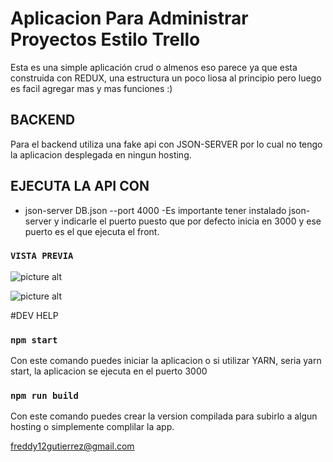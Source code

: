 # Aplicacion Para Administrar Proyectos Estilo Trello
Esta es una simple aplicación crud o almenos eso parece ya que esta construida con REDUX, una estructura un poco liosa al principio pero luego es facil agregar mas y mas funciones :)

## BACKEND
Para el backend utiliza una fake api con JSON-SERVER por lo cual no tengo la aplicacion desplegada en ningun hosting.

## EJECUTA LA API CON
* json-server DB.json --port 4000
	-Es importante tener instalado json-server y indicarle el puerto puesto que por defecto inicia en 3000 y ese puerto es el que ejecuta el front.

### `VISTA PREVIA`
![picture alt](https://firebasestorage.googleapis.com/v0/b/proyectos-607ad.appspot.com/o/CRUD-REDUX1.png?alt=media&token=adff1db7-0963-4655-bc8b-270a2f67d768)

![picture alt](https://firebasestorage.googleapis.com/v0/b/proyectos-607ad.appspot.com/o/CRUD-REDUX2.png?alt=media&token=df97e222-11c2-4971-9731-97de957f4900)

#DEV HELP
### `npm start`

Con este comando puedes iniciar la aplicacion o si utilizar YARN, seria yarn start, la aplicacion se ejecuta en el puerto 3000

### `npm run build`
Con este comando puedes crear la version compilada para subirlo a algun hosting o simplemente complilar la app.



freddy12gutierrez@gmail.com